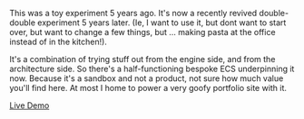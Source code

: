 This was a toy experiment 5 years ago. It's now a recently revived double-double experiment 5 years later. (Ie, I want to use it, but dont want to start over, but want to change a few things, but ... making pasta at the office instead of in the kitchen!).

It's a combination of trying stuff out from the engine side, and from the architecture side. So there's a half-functioning bespoke ECS underpinning it now. Because it's a sandbox and not a product, not sure how much value you'll find here. At most I home to power a very goofy portfolio site with it.

[Live Demo](https://www.brendanbeltz.com/stuff/raymarcher/)
